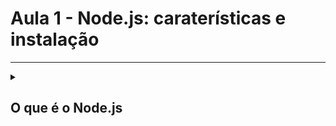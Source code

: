 <h1>Aula 1 - Node.js: caraterísticas e instalação</h1>
<hr></hr>
<details>
<summary><h2>O que é o Node.js</h2></summary>
<p align="justify">O Node.js é uma plataforma de programação que permite criar aplicativos e sites incríveis usando a linguagem <a href="https://developer.mozilla.org/pt-BR/docs/Web/JavaScript" target="_blank">JavaScript</a> (sitezinho de referência e não adianta reclamar, sim, tem que aprender inglês). Sabe aqueles jogos ou sites interativos que você gosta? Muitos deles são feitos com JavaScript, e o Node.js. Sabe aqueles serviços online de comércio, redes sociais, aplicativos de celular...também pode ser feitos em Node.js.  

Então, como funciona o Node.js? Bem, imagine que você está organizando uma festa na sua casa. Você precisa cuidar de tudo: receber os convidados, tocar música, servir comida, entre outras coisas. O Node.js é como um anfitrião de festa para os programadores. Ele ajuda a lidar com várias coisas ao mesmo tempo, como receber solicitações de pessoas que acessam um site, lidar com dados, enviar respostas rápidas e muito mais.

Uma coisa especial sobre o Node.js é que ele é muito rápido! Isso ocorre porque o Node.js usa um truque inteligente. Enquanto outras plataformas de programação fazem uma coisa de cada vez, o Node.js consegue fazer várias coisas ao mesmo tempo, sem ficar "travado". Isso o torna excelente para criar aplicativos e sites que precisam responder rapidamente e funcionar bem mesmo quando muitas pessoas estão usando ao mesmo tempo.

Outra coisa legal sobre o Node.js é que ele tem um monte de "peças" prontas para os programadores usarem. São como blocos de Lego que você pode juntar para construir coisas incríveis! Essas peças, chamadas de bibliotecas e módulos, facilitam a criação de jogos, sites, aplicativos de mensagens, redes sociais e muito mais.

Então, resumindo, o Node.js é uma plataforma de programação que ajuda os desenvolvedores a criar jogos, sites e aplicativos usando JavaScript. Ele é rápido, permite fazer várias coisas ao mesmo tempo e tem muitas ferramentas prontas para uso.

Bora ver como funciona.</p>
</details>